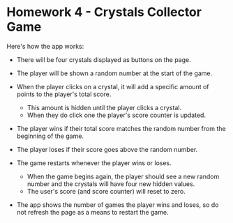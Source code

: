 # Homework 4 - Crystals Collector Game

Here's how the app works:
   * There will be four crystals displayed as buttons on the page.

   * The player will be shown a random number at the start of the game.

   * When the player clicks on a crystal, it will add a specific amount of points to the player's total score.

     * This amount is hidden until the player clicks a crystal.
     * When they do click one the player's score counter is updated.

   * The player wins if their total score matches the random number from the beginning of the game.

   * The player loses if their score goes above the random number.

   * The game restarts whenever the player wins or loses.

     * When the game begins again, the player should see a new random number and the crystals will have four new hidden values.
     * The user's score (and score counter) will reset to zero.

   * The app shows the number of games the player wins and loses, so do not refresh the page as a means to restart the game.

